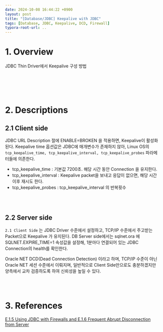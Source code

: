 ```yaml
---
date: 2024-10-08 16:44:22 +0900
layout: post
title: "[Database/JDBC] Keepalive with JDBC"
tags: [Database, JDBC, Keepalive, DCD, Firewall]
typora-root-url: ..
---
```


# 1. Overview
JDBC Thin Driver에서 Keepalive 구성 방법


<br><br>

<br>

# 2. Descriptions
## 2.1 Client side
JDBC URL Description 절에 ENABLE=BROKEN 을 적용하면, Keepalive이 활성화 된다.
Keepalive time 옵션값은 JDBC에 매개변수가 존재하지 않아, Linux OS의 `tcp_keepalive_time, tcp_keepalive_interval, tcp_keepalive_probes` 파라메터들에 의존한다.

 - tcp_keepalive_time : 기본값 7200초. 해당 시간 동안 Connection 을 유지한다.
 - tcp_keepalive_interval : Keepalive packet을 보내고 응답이 없으면, 해당 시간 이후 재시도 한다.
 - tcp_keepalive_probes : tcp_keepalive_interval 의 반복횟수


<br><br>


## 2.2 Server side
`2.1 Client Side` 는 JDBC Driver 수준에서 설정하고, TCP/IP 수준에서 주고받는 Packet으로 Keepalive 가 유지된다.
DB Server side에서는 sqlnet.ora 에 SQLNET.EXPIRE_TIME=1 속성값을 설정해, 1분마다 연결되어 있는 JDBC Connection의 health를 확인한다.

Oracle NET DCD(Dead Connection Detection) 이라고 하며, TCP/IP 수준이 아닌 Oracle NET 세션 수준에서 이뤄지며,
일반적으로 Client Side만으로도 충분하겠지만 양측에서 교차 검증하도록 하여 신뢰성을 높일 수 있다.


<br><br>


# 3. References
[E.1.5 Using JDBC with Firewalls and E.1.6 Frequent Abrupt Disconnection from Server](https://docs.oracle.com/en/database/oracle/oracle-database/19/jjdbc/JDBC-troubleshooting.html#GUID-5ADA932F-B2BF-4E34-8995-435FD2EF1F92)
